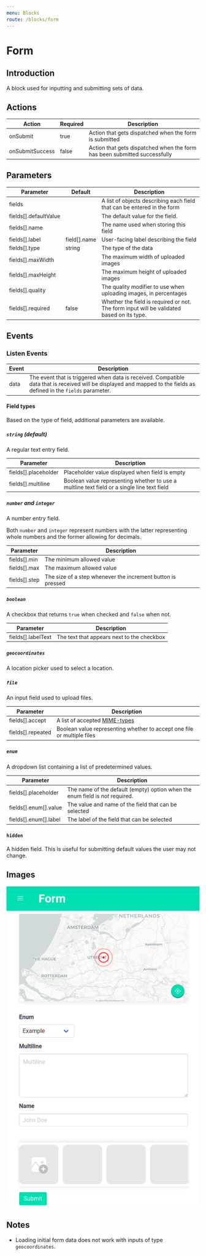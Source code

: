 ```yaml
---
menu: Blocks
route: /blocks/form
---
```


# Form

## Introduction

A block used for inputting and submitting sets of data.

## Actions

| Action          | Required | Description                                                               |
| --------------- | -------- | ------------------------------------------------------------------------- |
| onSubmit        | true     | Action that gets dispatched when the form is submitted                    |
| onSubmitSuccess | false    | Action that gets dispatched when the form has been submitted successfully |

## Parameters

| Parameter             | Default      | Description                                                                               |
| --------------------- | ------------ | ----------------------------------------------------------------------------------------- |
| fields                |              | A list of objects describing each field that can be entered in the form                   |
| fields[].defaultValue |              | The default value for the field.                                                          |
| fields[].name         |              | The name used when storing this field                                                     |
| fields[].label        | field[].name | User-facing label describing the field                                                    |
| fields[].type         | string       | The type of the data                                                                      |
| fields[].maxWidth     |              | The maximum width of uploaded images                                                      |
| fields[].maxHeight    |              | The maximum height of uploaded images                                                     |
| fields[].quality      |              | The quality modifier to use when uploading images, in percentages                         |
| fields[].required     | false        | Whether the field is required or not. The form input will be validated based on its type. |

## Events

### Listen Events

| Event | Description                                                                                                                                                          |
| ----- | -------------------------------------------------------------------------------------------------------------------------------------------------------------------- |
| data  | The event that is triggered when data is received. Compatible data that is received will be displayed and mapped to the fields as defined in the `fields` parameter. |

#### Field types

Based on the type of field, additional parameters are available.

##### `string` (default)

A regular text entry field.

| Parameter            | Description                                                                                 |
| -------------------- | ------------------------------------------------------------------------------------------- |
| fields[].placeholder | Placeholder value displayed when field is empty                                             |
| fields[].multiline   | Boolean value representing whether to use a multline text field or a single line text field |

##### `number` and `integer`

A number entry field.

Both `number` and `integer` represent numbers with the latter representing whole numbers and the
former allowing for decimals.

| Parameter     | Description                                                 |
| ------------- | ----------------------------------------------------------- |
| fields[].min  | The minimum allowed value                                   |
| fields[].max  | The maximum allowed value                                   |
| fields[].step | The size of a step whenever the increment button is pressed |

##### `boolean`

A checkbox that returns `true` when checked and `false` when not.

| Parameter          | Description                                |
| ------------------ | ------------------------------------------ |
| fields[].labelText | The text that appears next to the checkbox |

##### `geocoordinates`

A location picker used to select a location.

##### `file`

An input field used to upload files.

| Parameter         | Description                                                                                                                              |
| ----------------- | ---------------------------------------------------------------------------------------------------------------------------------------- |
| fields[].accept   | A list of accepted [MIME-types](https://developer.mozilla.org/en-US/docs/Web/HTTP/Basics_of_HTTP/MIME_types/Complete_list_of_MIME_types) |
| fields[].repeated | Boolean value representing whether to accept one file or multiple files                                                                  |

##### `enum`

A dropdown list containing a list of predetermined values.

| Parameter             | Description                                                                   |
| --------------------- | ----------------------------------------------------------------------------- |
| fields[].placeholder  | The name of the default (empty) option when the enum field is _not_ required. |
| fields[].enum[].value | The value and name of the field that can be selected                          |
| fields[].enum[].label | The label of the field that can be selected                                   |

#### `hidden`

A hidden field. This is useful for submitting default values the user may not change.

## Images

<span class="screenshot"></span>

![Form screenshot](../images/form.png)

## Notes

- Loading initial form data does not work with inputs of type `geocoordinates`.
